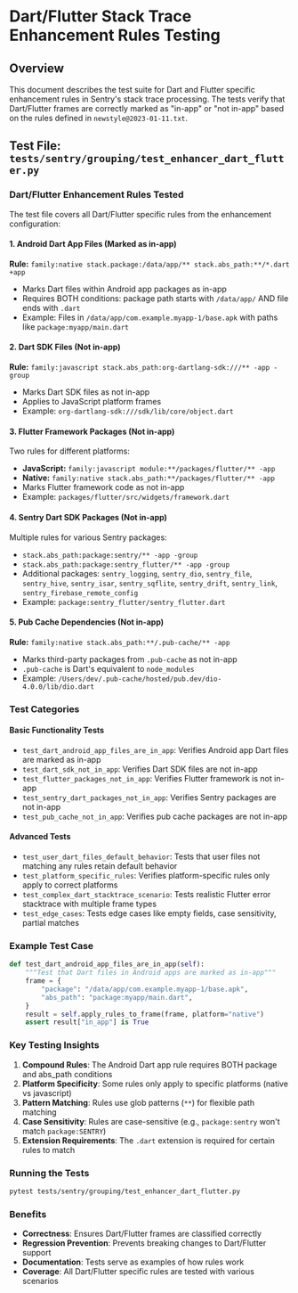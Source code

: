 # Dart/Flutter Stack Trace Enhancement Rules Testing

## Overview

This document describes the test suite for Dart and Flutter specific enhancement rules in Sentry's stack trace processing. The tests verify that Dart/Flutter frames are correctly marked as "in-app" or "not in-app" based on the rules defined in `newstyle@2023-01-11.txt`.

## Test File: `tests/sentry/grouping/test_enhancer_dart_flutter.py`

### Dart/Flutter Enhancement Rules Tested

The test file covers all Dart/Flutter specific rules from the enhancement configuration:

#### 1. Android Dart App Files (Marked as in-app)
**Rule:** `family:native stack.package:/data/app/** stack.abs_path:**/*.dart +app`
- Marks Dart files within Android app packages as in-app
- Requires BOTH conditions: package path starts with `/data/app/` AND file ends with `.dart`
- Example: Files in `/data/app/com.example.myapp-1/base.apk` with paths like `package:myapp/main.dart`

#### 2. Dart SDK Files (Not in-app)
**Rule:** `family:javascript stack.abs_path:org-dartlang-sdk:///** -app -group`
- Marks Dart SDK files as not in-app
- Applies to JavaScript platform frames
- Example: `org-dartlang-sdk:///sdk/lib/core/object.dart`

#### 3. Flutter Framework Packages (Not in-app)
Two rules for different platforms:
- **JavaScript:** `family:javascript module:**/packages/flutter/** -app`
- **Native:** `family:native stack.abs_path:**/packages/flutter/** -app`
- Marks Flutter framework code as not in-app
- Example: `packages/flutter/src/widgets/framework.dart`

#### 4. Sentry Dart SDK Packages (Not in-app)
Multiple rules for various Sentry packages:
- `stack.abs_path:package:sentry/** -app -group`
- `stack.abs_path:package:sentry_flutter/** -app -group`
- Additional packages: `sentry_logging`, `sentry_dio`, `sentry_file`, `sentry_hive`, `sentry_isar`, `sentry_sqflite`, `sentry_drift`, `sentry_link`, `sentry_firebase_remote_config`
- Example: `package:sentry_flutter/sentry_flutter.dart`

#### 5. Pub Cache Dependencies (Not in-app)
**Rule:** `family:native stack.abs_path:**/.pub-cache/** -app`
- Marks third-party packages from `.pub-cache` as not in-app
- `.pub-cache` is Dart's equivalent to `node_modules`
- Example: `/Users/dev/.pub-cache/hosted/pub.dev/dio-4.0.0/lib/dio.dart`

### Test Categories

#### Basic Functionality Tests
- `test_dart_android_app_files_are_in_app`: Verifies Android app Dart files are marked as in-app
- `test_dart_sdk_not_in_app`: Verifies Dart SDK files are not in-app
- `test_flutter_packages_not_in_app`: Verifies Flutter framework is not in-app
- `test_sentry_dart_packages_not_in_app`: Verifies Sentry packages are not in-app
- `test_pub_cache_not_in_app`: Verifies pub cache packages are not in-app

#### Advanced Tests
- `test_user_dart_files_default_behavior`: Tests that user files not matching any rules retain default behavior
- `test_platform_specific_rules`: Verifies platform-specific rules only apply to correct platforms
- `test_complex_dart_stacktrace_scenario`: Tests realistic Flutter error stacktrace with multiple frame types
- `test_edge_cases`: Tests edge cases like empty fields, case sensitivity, partial matches

### Example Test Case

```python
def test_dart_android_app_files_are_in_app(self):
    """Test that Dart files in Android apps are marked as in-app"""
    frame = {
        "package": "/data/app/com.example.myapp-1/base.apk",
        "abs_path": "package:myapp/main.dart",
    }
    result = self.apply_rules_to_frame(frame, platform="native")
    assert result["in_app"] is True
```

### Key Testing Insights

1. **Compound Rules**: The Android Dart app rule requires BOTH package and abs_path conditions
2. **Platform Specificity**: Some rules only apply to specific platforms (native vs javascript)
3. **Pattern Matching**: Rules use glob patterns (`**`) for flexible path matching
4. **Case Sensitivity**: Rules are case-sensitive (e.g., `package:sentry` won't match `package:SENTRY`)
5. **Extension Requirements**: The `.dart` extension is required for certain rules to match

### Running the Tests

```bash
pytest tests/sentry/grouping/test_enhancer_dart_flutter.py
```

### Benefits

- **Correctness**: Ensures Dart/Flutter frames are classified correctly
- **Regression Prevention**: Prevents breaking changes to Dart/Flutter support
- **Documentation**: Tests serve as examples of how rules work
- **Coverage**: All Dart/Flutter specific rules are tested with various scenarios

